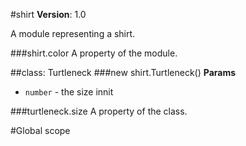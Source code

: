 <a name="module_shirt"></a>
#shirt
**Version**: 1.0  

A module representing a shirt.

  
<a name="module_shirt.color"></a>
###shirt.color
A property of the module.

  
<a name="module_shirt.Turtleneck"></a>

##class: Turtleneck
<a name="module_shirt.Turtleneck"></a>
###new shirt.Turtleneck()
**Params**

-  `number` - the size innit

<a name="module_shirt.Turtleneck#size"></a>
###turtleneck.size
A property of the class.

  
#Global scope
